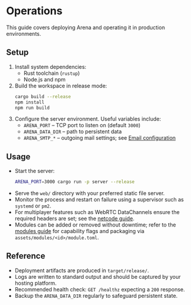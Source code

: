 # Operations

This guide covers deploying Arena and operating it in production environments.

## Setup

1. Install system dependencies:
   - Rust toolchain (`rustup`)
   - Node.js and npm
2. Build the workspace in release mode:
   ```bash
   cargo build --release
   npm install
   npm run build
   ```
3. Configure the server environment. Useful variables include:
   - `ARENA_PORT` – TCP port to listen on (default `3000`)
   - `ARENA_DATA_DIR` – path to persistent data
   - `ARENA_SMTP_*` – outgoing mail settings; see [Email configuration](Email.md)

## Usage

- Start the server:
  ```bash
  ARENA_PORT=3000 cargo run -p server --release
  ```
- Serve the `web/` directory with your preferred static file server.
- Monitor the process and restart on failure using a supervisor such as `systemd` or `pm2`.
- For multiplayer features such as WebRTC DataChannels ensure the required
  headers are set; see the [netcode guide](netcode.md).
- Modules can be added or removed without downtime; refer to the [modules
  guide](modules.md) for capability flags and packaging via
  `assets/modules/<id>/module.toml`.

## Reference

- Deployment artifacts are produced in `target/release/`.
- Logs are written to standard output and should be captured by your hosting platform.
- Recommended health check: `GET /healthz` expecting a `200` response.
- Backup the `ARENA_DATA_DIR` regularly to safeguard persistent state.
